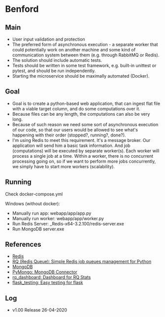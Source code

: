 # Benford
 
 ## Main

* User input validation and protection
* The preferred form of asynchronous execution - a separate worker that could potentially work on another machine 
and some kind of communication system between them (e.g. through RabbitMQ or Redis).
* The solution should include automatic tests.
* Tests should be written in some test framework, e.g. built-in unittest or pytest, and should be run independently.
* Starting the microservice should be maximally automated (Docker).

## Goal

* Goal is to create a python-based web application, that can ingest flat file with a viable target column, and do some
computations over it.
* Because files can be any length, the computations can also be very long.
* Because of such reason we need some sort of asynchronous execution of our code, so that our users would be allowed to 
see what's happening with their order (stopped?, running?, done?).
* I'm using Redis to meet this requirement. It's a message broker. Our application will send him a basic task 
information. And job (computations) will be executed by separate worker(s). Each worker will process a single job
at a time. Within a worker, there is no concurrent processing going on, so if we want to perform more jobs concurrently,
we simply have to start more workers (scalability).

## Running
Check docker-compose.yml

Windows (without docker):
* Manually run app: webapp/app/app.py
* Manually run worker: webapp/app/worker.py
* Run Redis Server: _Redis-x64-3.2.100/redis-server.exe
* Run MongoDB server.exe

## References
* [Redis](https://redis.io/)
* [RQ (Redis Queue): Simple Redis job queues management for Python](https://python-rq.org/)
* [MongoDB](https://www.mongodb.com/)
* [PyMongo: MongoDB Connector](https://pymongo.readthedocs.io/en/stable/)
* [rq_dashboard: Dashboard for RQ Stats](https://github.com/Parallels/rq-dashboard)
* [flask_testing: Easy testing for flask](https://pythonhosted.org/Flask-Testing/)

## Log
* v1.00 Release 26-04-2020